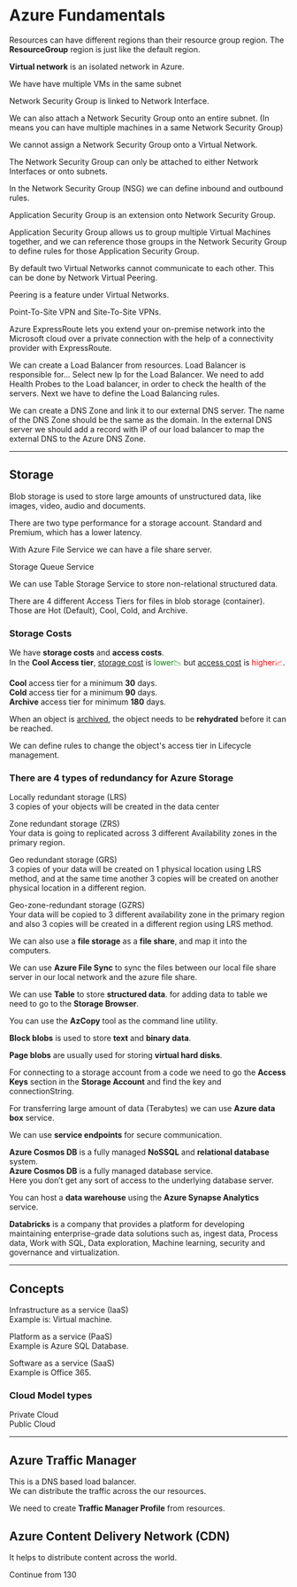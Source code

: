 # Azure Fundamentals  

Resources can have different regions than their resource group region.
The **ResourceGroup** region is just like the default region.

**Virtual network** is an isolated network in Azure.

We have have multiple VMs in the same subnet

Network Security Group is linked to Network Interface.

We can also attach a Network Security Group onto an entire subnet. (In means you can have multiple machines in a same Network Security Group)

We cannot assign a Network Security Group onto a Virtual Network.

The Network Security Group can only be attached to either Network Interfaces or onto  subnets.

In the Network Security Group (NSG) we can define inbound and outbound rules.

Application Security Group is an extension onto Network Security Group.

Application Security Group allows us to group multiple Virtual Machines together, and we can reference those groups in the Network Security Group to define rules for those Application Security Group.

By default two Virtual Networks cannot communicate to each other. This can be done by Network Virtual Peering.

Peering  is a feature under Virtual Networks.

Point-To-Site VPN and Site-To-Site VPNs.

Azure ExpressRoute lets you extend your on-premise network into the Microsoft cloud over a private connection with the help of a connectivity provider with ExpressRoute.

We can create a Load Balancer from resources.
Load Balancer is responsible for...
Select new Ip for the Load Balancer.
We need to add Health Probes to the Load balancer, in order to check the health of the servers.
Next we have to define the Load Balancing rules.

We can create a DNS Zone and link it to our external DNS server.
The name of the DNS Zone should be the same as the domain.
In the external DNS server we should add a record with IP of our load balancer to map the external DNS to the Azure DNS Zone.

---

## Storage

Blob storage is used to store large amounts of unstructured data, like images, video, audio and documents.

There are two type performance for a storage account. Standard and Premium, which has a lower latency.

With Azure File Service we can have a file share server.

Storage Queue Service

We can use Table Storage Service to store non-relational structured data.

There are 4 different Access Tiers for files in blob storage (container).
Those are Hot (Default), Cool, Cold, and Archive.

### Storage Costs
We have **storage costs** and **access costs**.<br> In the **Cool Access tier**, <ins>storage cost</ins> is <span style="color:green;">lower📉</span> but <ins>access cost</ins> is <span style="color:red;">higher📈</span>.

**Cool** access tier for a minimum **30** days.<br>
**Cold** access tier for a minimum **90** days.<br>
**Archive** access tier for minimum **180** days.<br>

When an object is <ins>archived</ins>, the object needs to be **rehydrated** before it can be reached.

We can define rules to change the object's access tier in Lifecycle management.

### There are 4 types of redundancy for Azure Storage
Locally redundant storage (LRS)<br>
3 copies of your objects will be created in the data center

Zone redundant storage (ZRS)<br>
Your data is going to replicated across 3 different Availability zones in the primary region.

Geo redundant storage (GRS)<br>
3 copies of your data will be created on 1 physical location using  LRS method, and at the same time another 3 copies will be created on another physical location in a different region.

Geo-zone-redundant storage (GZRS)<br>
Your data will be copied to 3 different availability zone in the primary region and also 3 copies will be created in a different region using LRS method.

We can also use a **file storage** as a **file share**, and map it into the computers.

We can use **Azure File Sync** to sync the files between our local file share server in our local network and the azure file share.

We can use **Table** to store **structured data**. for adding data to table we need to go to the **Storage Browser**.

You can use the **AzCopy** tool as the command line utility.

**Block blobs** is used to store **text** and **binary data**.

**Page blobs** are usually used for storing **virtual hard disks**.

For connecting to a storage account from a code we need to go the **Access Keys** section in the **Storage Account** and find the key and connectionString.

For transferring large amount of data (Terabytes) we can use **Azure data box** service.

We can use **service endpoints** for secure communication.

**Azure Cosmos DB** is a fully managed **NoSSQL** and **relational database** system.<br>
**Azure Cosmos DB** is a fully managed database service.<br> Here you don’t get any sort of access to the underlying database server.

You can host a **data warehouse** using the **Azure Synapse Analytics** service.


**Databricks** is a company that provides a platform for developing maintaining enterprise-grade data solutions such as, ingest data, Process data, Work with SQL, Data exploration, Machine learning, security and governance and virtualization.

---

## Concepts
Infrastructure as a service (IaaS)<br>
Example is: Virtual machine.

Platform as a service (PaaS)<br>
Example is Azure SQL Database.

Software as a service (SaaS)<br>
Example is Office 365.

### Cloud Model types
Private Cloud<br>
Public Cloud<br>

---
## Azure Traffic Manager
This is a DNS based load balancer.<br>
We can distribute the traffic across the our resources.

We need to create **Traffic Manager Profile** from resources. 

## Azure Content Delivery Network (CDN)
It helps to distribute content across the world.

Continue from 130